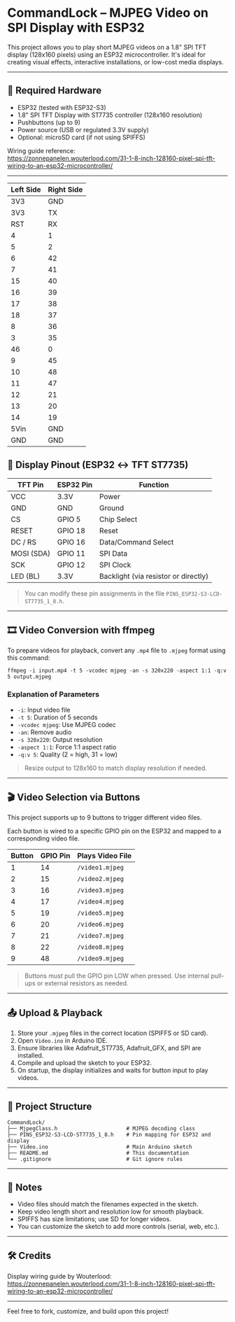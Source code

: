 # CommandLock – MJPEG Video on SPI Display with ESP32

This project allows you to play short MJPEG videos on a 1.8" SPI TFT display (128x160 pixels) using an ESP32 microcontroller. It's ideal for creating visual effects, interactive installations, or low-cost media displays.

---

## 🧰 Required Hardware

- ESP32 (tested with ESP32-S3)
- 1.8" SPI TFT Display with ST7735 controller (128x160 resolution)
- Pushbuttons (up to 9)
- Power source (USB or regulated 3.3V supply)
- Optional: microSD card (if not using SPIFFS)

Wiring guide reference:  
https://zonnepanelen.wouterlood.com/31-1-8-inch-128160-pixel-spi-tft-wiring-to-an-esp32-microcontroller/

---
| Left Side     | Right Side  |
|---------------|-------------|
| 3V3           | GND         |
| 3V3           | TX          |
| RST           | RX          |
| 4             | 1           |
| 5             | 2           |
| 6             | 42          |
| 7             | 41          |
| 15            | 40          |
| 16            | 39          |
| 17            | 38          |
| 18            | 37          |
| 8             | 36          |
| 3             | 35          |
| 46            | 0           |
| 9             | 45          |
| 10            | 48          |
| 11            | 47          |
| 12            | 21          |
| 13            | 20          |
| 14            | 19          |
| 5Vin          | GND         |
| GND           | GND         |



## 🔌 Display Pinout (ESP32 ↔ TFT ST7735)

| TFT Pin     | ESP32 Pin | Function           |
|-------------|------------|--------------------|
| VCC         | 3.3V       | Power              |
| GND         | GND        | Ground             |
| CS          | GPIO 5     | Chip Select        |
| RESET       | GPIO 18    | Reset              |
| DC / RS     | GPIO 16    | Data/Command Select|
| MOSI (SDA)  | GPIO 11    | SPI Data           |
| SCK         | GPIO 12    | SPI Clock          |
| LED (BL)    | 3.3V       | Backlight (via resistor or directly) |

> You can modify these pin assignments in the file `PINS_ESP32-S3-LCD-ST7735_1_8.h`.

---

## 🎞️ Video Conversion with ffmpeg

To prepare videos for playback, convert any `.mp4` file to `.mjpeg` format using this command:

```
ffmpeg -i input.mp4 -t 5 -vcodec mjpeg -an -s 320x220 -aspect 1:1 -q:v 5 output.mjpeg
```

### Explanation of Parameters

- `-i`: Input video file
- `-t 5`: Duration of 5 seconds
- `-vcodec mjpeg`: Use MJPEG codec
- `-an`: Remove audio
- `-s 320x220`: Output resolution
- `-aspect 1:1`: Force 1:1 aspect ratio
- `-q:v 5`: Quality (2 = high, 31 = low)

> Resize output to 128x160 to match display resolution if needed.

---

## 🎬 Video Selection via Buttons

This project supports up to 9 buttons to trigger different video files.

Each button is wired to a specific GPIO pin on the ESP32 and mapped to a corresponding video file.

| Button | GPIO Pin | Plays Video File    |
|--------|----------|---------------------|
| 1      | 14       | `/video1.mjpeg`     |
| 2      | 15       | `/video2.mjpeg`     |
| 3      | 16       | `/video3.mjpeg`     |
| 4      | 17       | `/video4.mjpeg`     |
| 5      | 19       | `/video5.mjpeg`     |
| 6      | 20       | `/video6.mjpeg`     |
| 7      | 21       | `/video7.mjpeg`     |
| 8      | 22       | `/video8.mjpeg`     |
| 9      | 48       | `/video9.mjpeg`     |

> Buttons must pull the GPIO pin LOW when pressed. Use internal pull-ups or external resistors as needed.

---

## 📤 Upload & Playback

1. Store your `.mjpeg` files in the correct location (SPIFFS or SD card).
2. Open `Video.ino` in Arduino IDE.
3. Ensure libraries like Adafruit_ST7735, Adafruit_GFX, and SPI are installed.
4. Compile and upload the sketch to your ESP32.
5. On startup, the display initializes and waits for button input to play videos.

---

## 📁 Project Structure

```
CommandLock/
├── MjpegClass.h                      # MJPEG decoding class
├── PINS_ESP32-S3-LCD-ST7735_1_8.h    # Pin mapping for ESP32 and display
├── Video.ino                         # Main Arduino sketch
├── README.md                         # This documentation
└── .gitignore                        # Git ignore rules
```

---

## 🧠 Notes

- Video files should match the filenames expected in the sketch.
- Keep video length short and resolution low for smooth playback.
- SPIFFS has size limitations; use SD for longer videos.
- You can customize the sketch to add more controls (serial, web, etc.).

---

## 🛠️ Credits

Display wiring guide by Wouterlood:  
https://zonnepanelen.wouterlood.com/31-1-8-inch-128160-pixel-spi-tft-wiring-to-an-esp32-microcontroller/

---

Feel free to fork, customize, and build upon this project!
